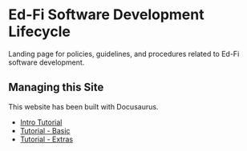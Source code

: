 # Ed-Fi Software Development Lifecycle

Landing page for policies, guidelines, and procedures related to Ed-Fi software development.

## Managing this Site

This website has been built with Docusaurus.

* [Intro Tutorial](./docs-site/intro.md)
* [Tutorial - Basic](./docs-site/tutorial-basics/)
* [Tutorial - Extras](./docs-site/tutorial-extras/)
